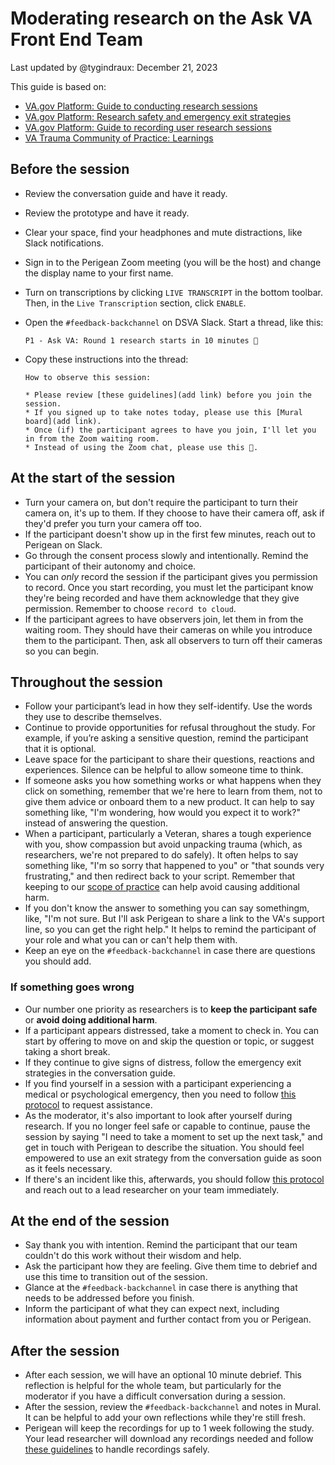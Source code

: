 # Moderating research on the Ask VA Front End Team

Last updated by @tygindraux: December 21, 2023
 
This guide is based on:
* [VA.gov Platform: Guide to conducting research sessions](https://depo-platform-documentation.scrollhelp.site/research-design/conducting-research-sessions#ConductingResearchSessions-Moderatingtips)
* [VA.gov Platform: Research safety and emergency exit strategies](https://depo-platform-documentation.scrollhelp.site/research-design/research-safety-and-emergency-exit-strategies#ResearchSafetyandEmergencyExitStrategies-Creatingasafespaceforparticipants)
* [VA.gov Platform: Guide to recording user research sessions](https://depo-platform-documentation.scrollhelp.site/research-design/Recording-User-Research-Sessions.2050949305.html)
* [VA Trauma Community of Practice: Learnings](https://github.com/department-of-veterans-affairs/va.gov-team/blob/master/teams/shared-support/trauma/notes/2023-03-06.md)

## Before the session

* Review the conversation guide and have it ready.
* Review the prototype and have it ready.
* Clear your space, find your headphones and mute distractions, like Slack notifications.
* Sign in to the Perigean Zoom meeting (you will be the host) and change the display name to your first name.
* Turn on transcriptions by clicking `LIVE TRANSCRIPT` in the bottom toolbar. Then, in the `Live Transcription` section, click `ENABLE`.
* Open the `#feedback-backchannel` on DSVA Slack. Start a thread, like this:

      P1 - Ask VA: Round 1 research starts in 10 minutes 🧵

* Copy these instructions into the thread:

      How to observe this session:
      
      * Please review [these guidelines](add link) before you join the session.
      * If you signed up to take notes today, please use this [Mural board](add link).
      * Once (if) the participant agrees to have you join, I'll let you in from the Zoom waiting room.
      * Instead of using the Zoom chat, please use this 🧵.

## At the start of the session

* Turn your camera on, but don't require the participant to turn their camera on, it's up to them. If they choose to have their camera off, ask if they'd prefer you turn your camera off too.
* If the participant doesn't show up in the first few minutes, reach out to Perigean on Slack.
* Go through the consent process slowly and intentionally. Remind the participant of their autonomy and choice.
* You can *only* record the session if the participant gives you permission to record. Once you start recording, you must let the participant know they're being recorded and have them acknowledge that they give permission. Remember to choose `record to cloud`.
* If the participant agrees to have observers join, let them in from the waiting room. They should have their cameras on while you introduce them to the participant. Then, ask all observers to turn off their cameras so you can begin.

## Throughout the session

* Follow your participant’s lead in how they self-identify. Use the words they use to describe themselves.
* Continue to provide opportunities for refusal throughout the study. For example, if you’re asking a sensitive question, remind the participant that it is optional.
* Leave space for the participant to share their questions, reactions and experiences. Silence can be helpful to allow someone time to think.
* If someone asks you how something works or what happens when they click on something, remember that we're here to learn from them, not to give them advice or onboard them to a new product. It can help to say something like, "I'm wondering, how would you expect it to work?" instead of answering the question.
* When a participant, particularly a Veteran, shares a tough experience with you, show compassion but avoid unpacking trauma (which, as researchers, we're not prepared to do safely). It often helps to say something like, "I'm so sorry that happened to you" or "that sounds very frustrating," and then redirect back to your script. Remember that keeping to our [scope of practice](https://github.com/department-of-veterans-affairs/va.gov-team/tree/master/teams/shared-support/trauma) can help avoid causing additional harm.
* If you don't know the answer to something you can say somethingm, like, "I'm not sure. But I'll ask Perigean to share a link to the VA's support line, so you can get the right help." It helps to remind the participant of your role and what you can or can't help them with.
* Keep an eye on the `#feedback-backchannel` in case there are questions you should add.

### If something goes wrong

* Our number one priority as researchers is to **keep the participant safe** or **avoid doing additional harm**.
* If a participant appears distressed, take a moment to check in. You can start by offering to move on and skip the question or topic, or suggest taking a short break.
* If they continue to give signs of distress, follow the emergency exit strategies in the conversation guide.
* If you find yourself in a session with a participant experiencing a medical or psychological emergency, then you need to follow [this protocol](https://depo-platform-documentation.scrollhelp.site/research-design/research-safety-and-emergency-exit-strategies#Researchsafetyandemergencyexitstrategies-Requestingemergencyassistance) to request assistance.
* As the moderator, it's also important to look after yourself during research. If you no longer feel safe or capable to continue, pause the session by saying "I need to take a moment to set up the next task," and get in touch with Perigean to describe the situation. You should feel empowered to use an exit strategy from the conversation guide as soon as it feels necessary.
* If there's an incident like this, afterwards, you should follow [this protocol](https://depo-platform-documentation.scrollhelp.site/research-design/research-safety-and-emergency-exit-strategies#Researchsafetyandemergencyexitstrategies-Creatingasafespaceforresearchmoderators) and reach out to a lead researcher on your team immediately.

## At the end of the session

* Say thank you with intention. Remind the participant that our team couldn't do this work without their wisdom and help.
* Ask the participant how they are feeling. Give them time to debrief and use this time to transition out of the session.
* Glance at the `#feedback-backchannel` in case there is anything that needs to be addressed before you finish.
* Inform the participant of what they can expect next, including information about payment and further contact from you or Perigean.

## After the session

* After each session, we will have an optional 10 minute debrief. This reflection is helpful for the whole team, but particularly for the moderator if you have a difficult conversation during a session.
* After the session, review the `#feedback-backchannel` and notes in Mural. It can be helpful to add your own reflections while they're still fresh.
* Perigean will keep the recordings for up to 1 week following the study. Your lead researcher will download any recordings needed and follow [these guidelines](https://depo-platform-documentation.scrollhelp.site/research-design/recording-user-research-sessions) to handle recordings safely.
